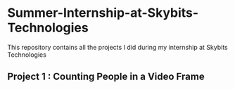 # Summer-Internship-at-Skybits-Technologies
This repository contains all the projects I did during my internship at Skybits Technologies


## Project 1 : Counting People in a Video Frame 

